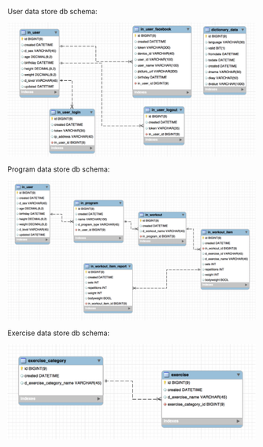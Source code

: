 User data store db schema:

![pt schema](pt-schema-login-v2.png)

Program data store db schema:

![pt schema](pt-schema-program-v2.png)

Exercise data store db schema:

![pt schema](pt-schema-exercise-v1.png)

